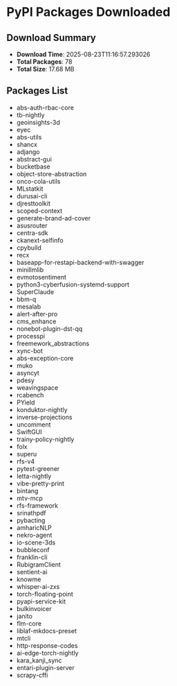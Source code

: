# PyPI Packages Downloaded

## Download Summary
- **Download Time**: 2025-08-23T11:16:57.293026
- **Total Packages**: 78
- **Total Size**: 17.68 MB

## Packages List
- abs-auth-rbac-core
- tb-nightly
- geoinsights-3d
- eyec
- abs-utils
- shancx
- adjango
- abstract-gui
- bucketbase
- object-store-abstraction
- onco-cola-utils
- MLstatkit
- durusai-cli
- djresttoolkit
- scoped-context
- generate-brand-ad-cover
- asusrouter
- centra-sdk
- ckanext-selfinfo
- cpybuild
- recx
- baseapp-for-restapi-backend-with-swagger
- minillmlib
- evmotosentiment
- python3-cyberfusion-systemd-support
- SuperClaude
- bbm-q
- mesalab
- alert-after-pro
- cms_enhance
- nonebot-plugin-dst-qq
- processpi
- freemework_abstractions
- xync-bot
- abs-exception-core
- muko
- asyncyt
- pdesy
- weavingspace
- rcabench
- PYield
- konduktor-nightly
- inverse-projections
- uncomment
- SwiftGUI
- trainy-policy-nightly
- folx
- superu
- rfs-v4
- pytest-greener
- letta-nightly
- vibe-pretty-print
- bintang
- mtv-mcp
- rfs-framework
- srinathpdf
- pybacting
- amharicNLP
- nekro-agent
- io-scene-3ds
- bubbleconf
- franklin-cli
- RubigramClient
- sentient-ai
- knowme
- whisper-ai-zxs
- torch-floating-point
- pyapi-service-kit
- bulkinvoicer
- janito
- flm-core
- liblaf-mkdocs-preset
- mtcli
- http-response-codes
- ai-edge-torch-nightly
- kara_kanji_sync
- entari-plugin-server
- scrapy-cffi
